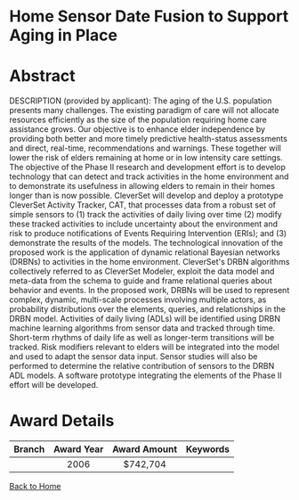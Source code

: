 
Home Sensor Date Fusion to Support Aging in Place
=================================================

# Abstract


DESCRIPTION (provided by applicant): The aging of the U.S. population presents many challenges. The existing paradigm of care will not allocate resources efficiently as the size of the population requiring home care assistance grows. Our objective is to enhance elder independence by providing both better and more timely predictive health-status assessments and direct, real-time, recommendations and warnings. These together will lower the risk of elders remaining at home or in low intensity care settings. The objective of the Phase II research and development effort is to develop technology that can detect and track activities in the home environment and to demonstrate its usefulness in allowing elders to remain in their homes longer than is now possible. CleverSet will develop and deploy a prototype CleverSet Activity Tracker, CAT, that processes data from a robust set of simple sensors to (1) track the activities of daily living over time (2) modify these tracked activities to include uncertainty about the environment and risk to produce notifications of Events Requiring Intervention (ERIs); and (3) demonstrate the results of the models. The technological innovation of the proposed work is the application of dynamic relational Bayesian networks (DRBNs) to activities in the home environment. CleverSet's DRBN algorithms collectively referred to as CleverSet Modeler, exploit the data model and meta-data from the schema to guide and frame relational queries about behavior and events. In the proposed work, DRBNs will be used to represent complex, dynamic, multi-scale processes involving multiple actors, as probability distributions over the elements, queries, and relationships in the DRBN model. Activities of daily living (ADLs) will be identified using DRBN machine learning algorithms from sensor data and tracked through time. Short-term rhythms of daily life as well as longer-term transitions will be tracked. Risk modifiers relevant to elders will be integrated into the model and used to adapt the sensor data input. Sensor studies will also be performed to determine the relative contribution of sensors to the DRBN ADL models. A software prototype integrating the elements of the Phase II effort will be developed.  

# Award Details

|Branch|Award Year|Award Amount|Keywords|
| :---: | :---: | :---: | :---: |
||2006|$742,704||
  
  


[Back to Home](https://github.com/chrischow/dod_sbir_awards#1123)